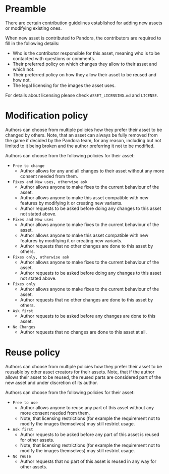 # Preamble

There are certain contribution guidelines established for adding new assets or modifying existing ones.

When new asset is contributed to Pandora, the contributors are required to fill in the following details:
 - Who is the contributor responsible for this asset, meaning who is to be contacted with questions or comments.
 - Their preferred policy on which changes they allow to their asset and which not.
 - Their preferred policy on how they allow their asset to be reused and how not.
 - The legal licensing for the images the asset uses.

For details about licensing please check `ASSET_LICENSING.md` and `LICENSE`.

# Modification policy

Authors can choose from multiple policies how they prefer their asset to be changed by others. Note, that an asset can always be fully removed from the game if decided by the Pandora team, for any reason, including but not limited to it being broken and the author preferring it not to be modified.

Authors can choose from the following policies for their asset:
- `Free to change`
  - Author allows for any and all changes to their asset without any more consent needed from them.
- `Fixes and New uses, otherwise ask`
  - Author allows anyone to make fixes to the current behaviour of the asset.
  - Author allows anyone to make this asset compatible with new features by modifying it or creating new variants.
  - Author requests to be asked before doing any changes to this asset not stated above.
- `Fixes and New uses`
  - Author allows anyone to make fixes to the current behaviour of the asset.
  - Author allows anyone to make this asset compatible with new features by modifying it or creating new variants.
  - Author requests that no other changes are done to this asset by others.
- `Fixes only, otherwise ask`
  - Author allows anyone to make fixes to the current behaviour of the asset.
  - Author requests to be asked before doing any changes to this asset not stated above.
- `Fixes only`
  - Author allows anyone to make fixes to the current behaviour of the asset.
  - Author requests that no other changes are done to this asset by others.
- `Ask first`
  - Author requests to be asked before any changes are done to this asset.
- `No Changes`
  - Author requests that no changes are done to this asset at all.

# Reuse policy

Authors can choose from multiple policies how they prefer their asset to be reusable by other asset creators for their assets. Note, that if the author allows their asset to be reused, the reused parts are considered part of the new asset and under discretion of its author.

Authors can choose from the following policies for their asset:
- `Free to use`
  - Author allows anyone to reuse any part of this asset without any more consent needed from them.
  - Note, that licensing restrictions (for example the requirement not to modify the images themselves) may still restrict usage.
- `Ask first`
  - Author requests to be asked before any part of this asset is reused for other assets.
  - Note, that licensing restrictions (for example the requirement not to modify the images themselves) may still restrict usage.
- `No reuse`
  - Author requests that no part of this asset is reused in any way for other assets.
